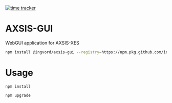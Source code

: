 [![time tracker](https://wakatime.com/badge/github/Ingvord/axsis-xes-gui.svg)](https://wakatime.com/badge/github/Ingvord/axsis-xes-gui)

# AXSIS-GUI

WebGUI application for AXSIS-XES

```bash
npm install @ingvord/axsis-gui --registry=https://npm.pkg.github.com/ingvord
```

# Usage

`npm install`

`npm upgrade`
